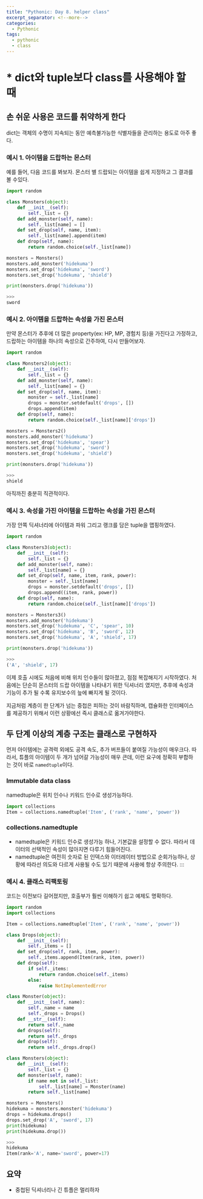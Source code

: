 ```yaml
---
title: "Pythonic: Day 8. helper class"
excerpt_separator: <!--more-->
categories:
  - Pythonic
tags: 
  - pythonic
  - class 
---
```

# * dict와 tuple보다 class를 사용해야 할 때
## 손 쉬운 사용은 코드를 취약하게 한다
dict는 객체의 수명이 지속되는 동안 예측불가능한 식별자들을 관리하는 용도로 아주 좋다.

### 예시 1. 아이템을 드랍하는 몬스터
예를 들어, 다음 코드를 봐보자. 몬스터 별 드랍되는 아이템을 쉽게 지정하고 그 결과를 볼 수있다.
```python
import random

class Monsters(object):
    def __init__(self):
        self._list = {}
    def add_monster(self, name):
        self._list[name] = []
    def set_drop(self, name, item):
        self._list[name].append(item)
    def drop(self, name):
        return random.choice(self._list[name])

monsters = Monsters()
monsters.add_monster('hidekuma')
monsters.set_drop('hidekuma', 'sword')
monsters.set_drop('hidekuma', 'shield')

print(monsters.drop('hidekuma'))

>>>
sword
```
<!--more-->

### 예시 2. 아이템을 드랍하는 속성을 가진 몬스터
만약 몬스터가 추후에 더 많은 property(ex: HP, MP, 경험치 등)을 가진다고 가정하고, 드랍하는 아이템을 하나의 속성으로 간주하여, 다시 만들어보자.
```python
import random

class Monsters2(object):
    def __init__(self):
        self._list = {}
    def add_monster(self, name):
        self._list[name] = {}
    def set_drop(self, name, item):
        monster = self._list[name]
        drops = monster.setdefault('drops', [])
        drops.append(item)
    def drop(self, name):
        return random.choice(self._list[name]['drops'])

monsters = Monsters2()
monsters.add_monster('hidekuma')
monsters.set_drop('hidekuma', 'spear')
monsters.set_drop('hidekuma', 'sword')
monsters.set_drop('hidekuma', 'shield')

print(monsters.drop('hidekuma'))

>>>
shield
```
아직까진 충분히 직관적이다.

### 예시 3. 속성을 가진 아이템을 드랍하는 속성을 가진 몬스터
가장 안쪽 딕셔너리에 아이템과 파워 그리고 랭크를 담은 tuple을 맵핑하였다.
```python
import random

class Monsters3(object):
    def __init__(self):
        self._list = {}
    def add_monster(self, name):
        self._list[name] = {}
    def set_drop(self, name, item, rank, power):
        monster = self._list[name]
        drops = monster.setdefault('drops', [])
        drops.append((item, rank, power))
    def drop(self, name):
        return random.choice(self._list[name]['drops'])

monsters = Monsters3()
monsters.add_monster('hidekuma')
monsters.set_drop('hidekuma', 'C', 'spear', 10)
monsters.set_drop('hidekuma', 'B', 'sword', 12)
monsters.set_drop('hidekuma', 'A', 'shield', 17)

print(monsters.drop('hidekuma'))

>>>
('A', 'shield', 17)
```
이제 호출 시에도 처음에 비해 위치 인수들이 많아졌고, 점점 복잡해지기 시작하였다. 처음에는 단순히 몬스터의 드랍 아이템을 나타내기 위한 딕셔너리 였지만, 추후에 속성과 기능이 추가 될 수록 유지보수의 늪에 빠지게 될 것이다.

지금처럼 계층이 한 단계가 넘는 중첩은 피하는 것이 바람직하며, 캡슐화한 인터페이스를 제공하기 위해서 이런 상황에선 즉시 클래스로 옮겨가야한다.

## 두 단계 이상의 계층 구조는 클래스로 구현하자
먼저 아이템에는 공격력 외에도 공격 속도, 추가 버프들이 붙여질 가능성이 매우크다. 따라서, 튜플의 아이템이 두 개가 넘어갈 가능성이 매우 큰데, 이런 요구에 정확히 부합하는 것이 바로 `namedtuple`이다.

### Immutable data class
namedtuple은 위치 인수나 키워드 인수로 생성가능하다.
```python
import collections
Item = collections.namedtuple('Item', ('rank', 'name', 'power'))
```

### collections.namedtuple
- namedtuple은 키워드 인수로 생성가능 하나, 기본값을 설정할 수 없다. 따라서 데이터의 선택적인 속성이 많아지면 다루기 힘들어진다.
- namedtuple은 여전히 숫자로 된 인덱스와 이터레이터 방법으로 순회가능하나, 상황에 따라선 의도와 다르게 사용될 수도 있기 때문에 사용에 항상 주의한다.
:::

### 예시 4. 클래스 리팩토링
코드는 이전보다 길어졌지만, 호출부가 훨씬 이해하기 쉽고 예제도 명확하다.
```python
import random
import collections

Item = collections.namedtuple('Item', ('rank', 'name', 'power'))

class Drops(object):
    def __init__(self):
        self._items = []
    def set_drop(self, rank, item, power):
        self._items.append(Item(rank, item, power))
    def drop(self):
        if self._items:
            return random.choice(self._items)
        else:
            raise NotImplementedError

class Monster(object):
    def __init__(self, name):
        self._name = name
        self._drops = Drops()
    def __str__(self):
        return self._name
    def drops(self):
        return self._drops
    def drop(self):
        return self._drops.drop()

class Monsters(object):
    def __init__(self):
        self._list = {}
    def monster(self, name):
        if name not in self._list:
            self._list[name] = Monster(name)
        return self._list[name]

monsters = Monsters()
hidekuma = monsters.monster('hidekuma')
drops = hidekuma.drops()
drops.set_drop('A', 'sword', 17)
print(hidekuma)
print(hidekuma.drop())

>>>
hidekuma
Item(rank='A', name='sword', power=17)
```

## 요약
- 중첩된 딕셔너리나 긴 튜플은 멀리하자
